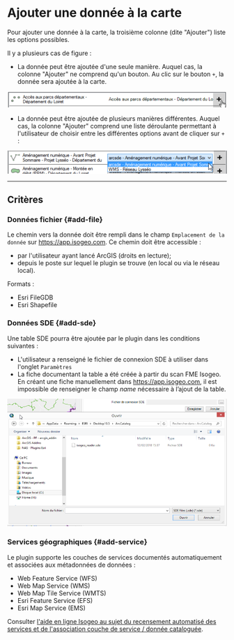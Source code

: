 # Ajouter une donnée à la carte

Pour ajouter une donnée à la carte, la troisième colonne (dite "Ajouter") liste les options possibles.

Il y a plusieurs cas de figure :

- La donnée peut être ajoutée d'une seule manière. Auquel cas, la colonne "Ajouter" ne comprend qu'un bouton. Au clic sur le bouton `+`, la donnée sera ajoutée à la carte.

![](../../assets/plugin_ArcMap_search_results_addOk_one_FR.png "Donnée ajoutable d\'une seule manière")

- La donnée peut être ajoutée de plusieurs manières différentes. Auquel cas, la colonne "Ajouter" comprend une liste déroulante permettant à l'utilisateur de choisir entre les différentes options avant de cliquer sur `+` :

![](../../assets/plugin_ArcMap_search_results_addOk_multi_FR.png "Donnée ajoutable de plusieurs manières")

___

## Critères

### Données fichier {#add-file}

Le chemin vers la donnée doit être rempli dans le champ `Emplacement de la donnée` sur https://app.isogeo.com. Ce chemin doit être accessible :

* par l'utilisateur ayant lancé ArcGIS (droits en lecture);
* depuis le poste sur lequel le plugin se trouve (en local ou via le réseau local).

Formats :

* Esri FileGDB
* Esri Shapefile

### Données SDE {#add-sde}

Une table SDE pourra être ajoutée par le plugin dans les conditions suivantes : 

- L'utilisateur a renseigné le fichier de connexion SDE à utiliser dans l'onglet `Paramètres`
- La fiche documentant la table a été créée à partir du scan FME Isogeo. En créant une fiche manuellement dans https://app.isogeo.com, il est impossible de renseigner le champ *name* nécessaire à l’ajout de la table.

![](../../assets/plugin_ArcMap_settings_SDE_FR.png "Pointer sur le fichier de connexion SDE")


### Services géographiques {#add-service}

Le plugin supporte les couches de services documentés automatiquement et associées aux métadonnées de données :

- Web Feature Service (WFS)
- Web Map Service (WMS)
- Web Map Tile Service (WMTS)
- Esri Feature Service (EFS)
- Esri Map Service (EMS)

Consulter [l'aide en ligne Isogeo au sujet du recensement automatisé des services et de l'association couche de service / donnée cataloguée](http://help.isogeo.com/fr/features/inventory/md_services/srv_intro.html).
